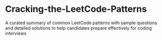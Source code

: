 # Cracking-the-LeetCode-Patterns
A curated summary of common LeetCode patterns with sample questions and detailed solutions to help candidates prepare effectively for coding interviews
